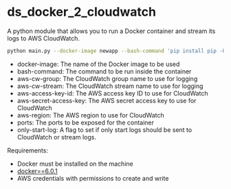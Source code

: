 # ds_docker_2_cloudwatch


A python module that allows you to run a Docker container and stream its logs to AWS CloudWatch.


```bash
python main.py --docker-image newapp --bash-command 'pip install pip -U && pip install tqdm && python -c "import time; counter = 0; "' --aws-cw-group test_group_1 --aws-cw-stream test_stream_group1_1 --aws-access-key-id None --aws-secret-access-key None --aws-region us-east-1 --ports 8000 --only-start-log True

```


- docker-image: The name of the Docker image to be used
- bash-command: The command to be run inside the container
- aws-cw-group: The CloudWatch group name to use for logging
- aws-cw-stream: The CloudWatch stream name to use for logging
- aws-access-key-id: The AWS access key ID to use for CloudWatch
- aws-secret-access-key: The AWS secret access key to use for CloudWatch
- aws-region: The AWS region to use for CloudWatch
- ports: The ports to be exposed for the container
- only-start-log: A flag to set if only start logs should be sent to CloudWatch or stream logs.


Requirements:
- Docker must be installed on the machine 
- [docker==6.0.1](https://pypi.org/project/docker/6.0.1/)
- AWS credentials with permissions to create and write